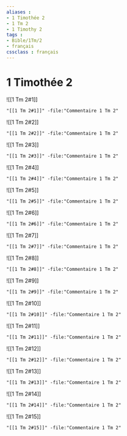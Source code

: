 ```yaml
---
aliases : 
- 1 Timothée 2
- 1 Tm 2
- 1 Timothy 2
tags : 
- Bible/1Tm/2
- français
cssclass : français
---
```


# 1 Timothée 2

![[1 Tm 2#1]]

```query
"[[1 Tm 2#1]]" -file:"Commentaire 1 Tm 2"
```

![[1 Tm 2#2]]

```query
"[[1 Tm 2#2]]" -file:"Commentaire 1 Tm 2"
```

![[1 Tm 2#3]]

```query
"[[1 Tm 2#3]]" -file:"Commentaire 1 Tm 2"
```

![[1 Tm 2#4]]

```query
"[[1 Tm 2#4]]" -file:"Commentaire 1 Tm 2"
```

![[1 Tm 2#5]]

```query
"[[1 Tm 2#5]]" -file:"Commentaire 1 Tm 2"
```

![[1 Tm 2#6]]

```query
"[[1 Tm 2#6]]" -file:"Commentaire 1 Tm 2"
```

![[1 Tm 2#7]]

```query
"[[1 Tm 2#7]]" -file:"Commentaire 1 Tm 2"
```

![[1 Tm 2#8]]

```query
"[[1 Tm 2#8]]" -file:"Commentaire 1 Tm 2"
```

![[1 Tm 2#9]]

```query
"[[1 Tm 2#9]]" -file:"Commentaire 1 Tm 2"
```

![[1 Tm 2#10]]

```query
"[[1 Tm 2#10]]" -file:"Commentaire 1 Tm 2"
```

![[1 Tm 2#11]]

```query
"[[1 Tm 2#11]]" -file:"Commentaire 1 Tm 2"
```

![[1 Tm 2#12]]

```query
"[[1 Tm 2#12]]" -file:"Commentaire 1 Tm 2"
```

![[1 Tm 2#13]]

```query
"[[1 Tm 2#13]]" -file:"Commentaire 1 Tm 2"
```

![[1 Tm 2#14]]

```query
"[[1 Tm 2#14]]" -file:"Commentaire 1 Tm 2"
```

![[1 Tm 2#15]]

```query
"[[1 Tm 2#15]]" -file:"Commentaire 1 Tm 2"
```

